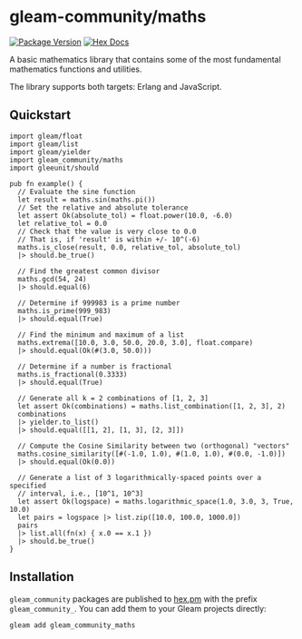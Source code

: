 # gleam-community/maths

[![Package Version](https://img.shields.io/hexpm/v/gleam_community_maths)](https://hex.pm/packages/gleam_community_maths)
[![Hex Docs](https://img.shields.io/badge/hex-docs-ffaff3)](https://hexdocs.pm/gleam_community_maths/)

A basic mathematics library that contains some of the most fundamental mathematics functions and utilities.

The library supports both targets: Erlang and JavaScript.

## Quickstart

```gleam
import gleam/float
import gleam/list
import gleam/yielder
import gleam_community/maths
import gleeunit/should

pub fn example() {
  // Evaluate the sine function
  let result = maths.sin(maths.pi())
  // Set the relative and absolute tolerance
  let assert Ok(absolute_tol) = float.power(10.0, -6.0)
  let relative_tol = 0.0
  // Check that the value is very close to 0.0
  // That is, if 'result' is within +/- 10^(-6)
  maths.is_close(result, 0.0, relative_tol, absolute_tol)
  |> should.be_true()

  // Find the greatest common divisor
  maths.gcd(54, 24)
  |> should.equal(6)

  // Determine if 999983 is a prime number
  maths.is_prime(999_983)
  |> should.equal(True)

  // Find the minimum and maximum of a list
  maths.extrema([10.0, 3.0, 50.0, 20.0, 3.0], float.compare)
  |> should.equal(Ok(#(3.0, 50.0)))

  // Determine if a number is fractional
  maths.is_fractional(0.3333)
  |> should.equal(True)

  // Generate all k = 2 combinations of [1, 2, 3]
  let assert Ok(combinations) = maths.list_combination([1, 2, 3], 2)
  combinations
  |> yielder.to_list()
  |> should.equal([[1, 2], [1, 3], [2, 3]])

  // Compute the Cosine Similarity between two (orthogonal) "vectors"
  maths.cosine_similarity([#(-1.0, 1.0), #(1.0, 1.0), #(0.0, -1.0)])
  |> should.equal(Ok(0.0))

  // Generate a list of 3 logarithmically-spaced points over a specified 
  // interval, i.e., [10^1, 10^3]
  let assert Ok(logspace) = maths.logarithmic_space(1.0, 3.0, 3, True, 10.0)
  let pairs = logspace |> list.zip([10.0, 100.0, 1000.0])
  pairs
  |> list.all(fn(x) { x.0 == x.1 })
  |> should.be_true()
}

```

## Installation

`gleam_community` packages are published to [hex.pm](https://hex.pm/packages/gleam_community_maths)
with the prefix `gleam_community_`. You can add them to your Gleam projects directly:

```sh
gleam add gleam_community_maths
```
